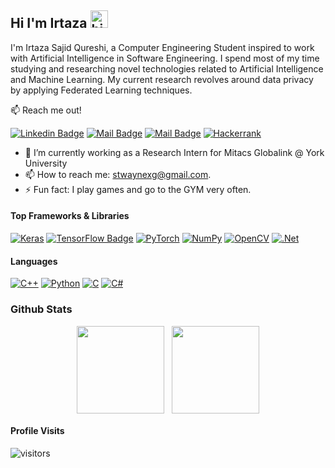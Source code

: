 ## Hi I'm Irtaza <img src="https://user-images.githubusercontent.com/1303154/88677602-1635ba80-d120-11ea-84d8-d263ba5fc3c0.gif" width="28px" height="28px" alt="hi">

I'm Irtaza Sajid Qureshi, a Computer Engineering Student inspired to work with Artificial Intelligence in Software Engineering. I spend most of my time studying and researching novel technologies related to Artificial Intelligence and Machine Learning. My current research revolves around data privacy by applying Federated Learning techniques.

:mailbox: Reach me out!
 
[![Linkedin Badge](https://img.shields.io/badge/-Irtaza-0e76a8?style=flat&labelColor=0e76a8&logo=linkedin&logoColor=white)](https://www.linkedin.com/in/irtaza-sajid/) 
[![Mail Badge](https://img.shields.io/badge/-@irtaza.exists-e84393?style=flat&labelColor=e84393&logo=instagram&logoColor=white)](https://instagram.com/irtaza.exists) 
[![Mail Badge](https://img.shields.io/badge/-stwaynexg-c0392b?style=flat&labelColor=c0392b&logo=gmail&logoColor=white)](mailto:stwaynexg@gmail.com)
[![Hackerrank](https://img.shields.io/badge/-stwaynexg-2EC866?style=flat&labelColor=2ec866&logo=HackerRank&logoColor=white)](https://www.hackerrank.com/stwaynexg)

- 🔭 I’m currently working as a Research Intern for Mitacs Globalink @ York University
- 📫 How to reach me: stwaynexg@gmail.com.
- ⚡ Fun fact: I play games and go to the GYM very often.

#### Top Frameworks & Libraries

[![Keras](https://img.shields.io/badge/Keras-%23D00000.svg?style=for-the-badge&logo=Keras&logoColor=white)](#)
[![TensorFlow Badge](https://img.shields.io/badge/TensorFlow-%23FF6F00.svg?style=for-the-badge&logo=TensorFlow&logoColor=white)](#) 
[![PyTorch](https://img.shields.io/badge/PyTorch-%23EE4C2C.svg?style=for-the-badge&logo=PyTorch&logoColor=white)](#) 
[![NumPy](https://img.shields.io/badge/numpy-%23013243.svg?style=for-the-badge&logo=numpy&logoColor=white)](#)
[![OpenCV](https://img.shields.io/badge/opencv-%23white.svg?style=for-the-badge&logo=opencv&logoColor=white)](#)
[![.Net](https://img.shields.io/badge/.NET-5C2D91?style=for-the-badge&logo=.net&logoColor=white)](#)

#### Languages
[![C++](https://img.shields.io/badge/c++-%2300599C.svg?style=for-the-badge&logo=c%2B%2B&logoColor=white)](#)
[![Python](https://img.shields.io/badge/python-3670A0?style=for-the-badge&logo=python&logoColor=ffdd54)](#)
[![C](https://img.shields.io/badge/c-%2300599C.svg?style=for-the-badge&logo=c&logoColor=white)](#)
[![C#](https://img.shields.io/badge/c%23-%23239120.svg?style=for-the-badge&logo=c-sharp&logoColor=white)](#)

### Github Stats
<!--
![Irtaza's github stats](https://github-readme-stats.vercel.app/api?username=StwayneXG&count_private=true&theme=tokyonight&hide=contribs,prs) &nbsp;
![Top Langs](https://github-readme-stats.vercel.app/api/top-langs/?username=StwayneXG&layout=compact&hide=html,ruby&theme=tokyonight)
-->
<p align="center">
<img height="140em" src="https://github-readme-stats.vercel.app/api?username=StwayneXG&count_private=true&show_icons=true&theme=tokyonight&hide=contribs,prs" align = "center"/>
&nbsp;
<img height="140em" src="https://github-readme-stats.vercel.app/api/top-langs?username=StwayneXG&show_icons=true&locale=en&layout=compact&hide=html,ruby&theme=tokyonight" align = "center"/>
</p>

#### Profile Visits
![visitors](https://visitor-badge.glitch.me/badge?page_id=StwaynXG.StwayneXG)


<!--
**StwayneXG/StwayneXG** is a ✨ _special_ ✨ repository because its `README.md` (this file) appears on your GitHub profile.

Here are some ideas to get you started:

- 🔭 I’m currently working on ...
- 🌱 I’m currently learning ...
- 👯 I’m looking to collaborate on ...
- 🤔 I’m looking for help with ...
- 💬 Ask me about ...
- 📫 How to reach me: ...
- 😄 Pronouns: ...
- ⚡ Fun fact: ...
-->
